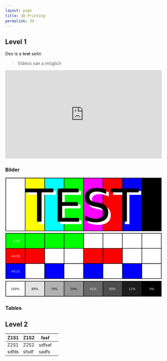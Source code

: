 ```yaml
---
layout: page
title: 3D Printing
permalink: 3d
---
```

## Level 1

Des is a ~~test~~ seitn

>Videos san a möglich

<iframe style="width: 100%; aspect-ratio: 16 / 9;" src="https://www.youtube.com/embed/e9AolB5W4UA?si=mCV5CpfVlKcIDPLX" title="YouTube video player" frameborder="0" allow="accelerometer; autoplay; clipboard-write; encrypted-media; gyroscope; picture-in-picture; web-share" referrerpolicy="strict-origin-when-cross-origin" allowfullscreen></iframe>

### Bilder

![](/assets/images/Test.svg)

### Tables

## Level 2

| Z1S1  | Z1S2  | fasf   |     |
| ----- | ----- | ------ | --- |
| Z2S1  | Z2S2  | sdfsaf |     |
| sdfds | sfsdf | sadfs  |     |
